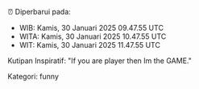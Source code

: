 ⏰ Diperbarui pada:
- WIB: Kamis, 30 Januari 2025 09.47.55 UTC
- WITA: Kamis, 30 Januari 2025 10.47.55 UTC
- WIT: Kamis, 30 Januari 2025 11.47.55 UTC

Kutipan Inspiratif:
"If you are player then Im the GAME."


Kategori: funny

